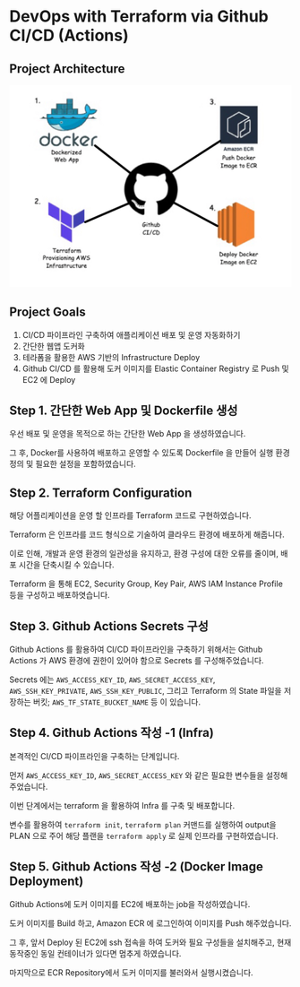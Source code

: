 # DevOps with Terraform via Github CI/CD (Actions)
## Project Architecture

![Project Outline](/architecture.jpeg)

## Project Goals
1. CI/CD 파이프라인 구축하여 애플리케이션 배포 및 운영 자동화하기
2. 간단한 웹앱 도커화
3. 테라폼을 활용한 AWS 기반의 Infrastructure Deploy
4. Github CI/CD 를 활용해 도커 이미지를 Elastic Container Registry 로 Push 및 EC2 에 Deploy



## Step 1. 간단한 Web App 및 Dockerfile 생성

우선 배포 및 운영을 목적으로 하는 간단한 Web App 을 생성하였습니다.

그 후, Docker를 사용하여 배포하고 운영할 수 있도록 Dockerfile 을 만들어 실행 환경 정의 및 필요한 설정을 포함하였습니다.



## Step 2. Terraform Configuration

해당 어플리케이션을 운영 할 인프라를 Terraform 코드로 구현하였습니다.

Terraform 은 인프라를 코드 형식으로 기술하여 클라우드 환경에 배포하게 해줍니다.

이로 인해, 개발과 운영 환경의 일관성을 유지하고, 환경 구성에 대한 오류를 줄이며, 배포 시간을 단축시킬 수 있습니다.

Terraform 을 통해 EC2, Security Group, Key Pair, AWS IAM Instance Profile 등을 구성하고 배포하엿습니다.



## Step 3. Github Actions Secrets 구성

Github Actions 를 활용하여 CI/CD 파이프라인을 구축하기 위해서는 Github Actions 가 AWS 환경에 권한이 있어야 함으로 Secrets 를 구성해주었습니다.

Secrets 에는 `AWS_ACCESS_KEY_ID`, `AWS_SECRET_ACCESS_KEY`, `AWS_SSH_KEY_PRIVATE`, `AWS_SSH_KEY_PUBLIC`, 그리고 Terraform 의 State 파일을 저장하는 버킷; `AWS_TF_STATE_BUCKET_NAME` 등 이 있습니다.


 
## Step 4. Github Actions 작성 -1 (Infra)

본격적인 CI/CD 파이프라인을 구축하는 단계입니다.

먼저 `AWS_ACCESS_KEY_ID`, `AWS_SECRET_ACCESS_KEY` 와 같은 필요한 변수들을 설정해주었습니다. 

이번 단계에서는 terraform 을 활용하여 Infra 를 구축 및 배포합니다.

변수를 활용하여 `terraform init`, `terraform plan` 커맨드를 실행하여 output을 PLAN 으로 주어 해당 플랜을 `terraform apply` 로 실제 인프라를 구현하였습니다.



## Step 5. Github Actions 작성 -2 (Docker Image Deployment)

Github Actions에 도커 이미지를 EC2에 배포하는 job을 작성하였습니다.

도커 이미지를 Build 하고, Amazon ECR 에 로그인하여 이미지를 Push 해주었습니다.

그 후, 앞서 Deploy 된 EC2에 ssh 접속을 하여 도커와 필요 구성들을 설치해주고, 현재 동작중인 동일 컨테이너가 있다면 멈추게 하였습니다.

마지막으로 ECR Repository에서 도커 이미지를 불러와서 실행시켰습니다.
